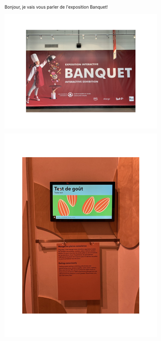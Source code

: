 Bonjour, je vais vous parler de l'exposition Banquet!

![photo](media/photo_banquet.png)

![photo](media/photo_test_de_gout.png)

